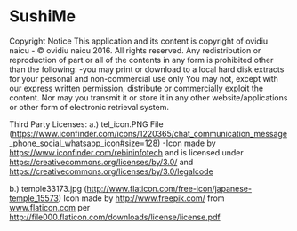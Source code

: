 # SushiMe
Copyright Notice
This application and its content is copyright of ovidiu naicu - © ovidiu naicu 2016. All rights reserved.
Any redistribution or reproduction of part or all of the contents in any form is prohibited other than the following:
-you may print or download to a local hard disk extracts for your personal and non-commercial use only
You may not, except with our express written permission, distribute or commercially exploit the content. Nor may you transmit it or store it in any other website/applications or other form of electronic retrieval system.

Third Party Licenses:
a.) tel_icon.PNG File (https://www.iconfinder.com/icons/1220365/chat_communication_message_phone_social_whatsapp_icon#size=128) -Icon made by https://www.iconfinder.com/rebininfotech and is licensed under https://creativecommons.org/licenses/by/3.0/ and https://creativecommons.org/licenses/by/3.0/legalcode

 b.) temple33173.jpg (http://www.flaticon.com/free-icon/japanese-temple_15573) Icon made by http://www.freepik.com/ from www.flaticon.com per http://file000.flaticon.com/downloads/license/license.pdf


